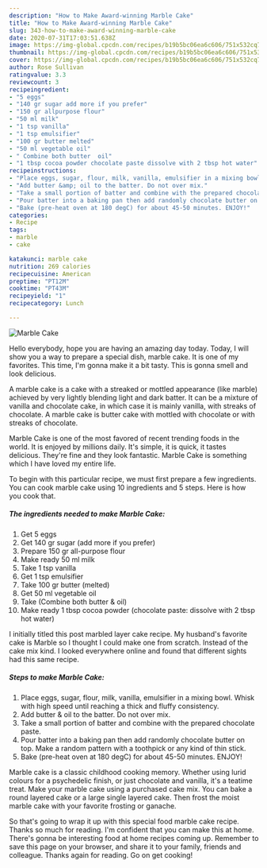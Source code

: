 ```yaml
---
description: "How to Make Award-winning Marble Cake"
title: "How to Make Award-winning Marble Cake"
slug: 343-how-to-make-award-winning-marble-cake
date: 2020-07-31T17:03:51.638Z
image: https://img-global.cpcdn.com/recipes/b19b5bc06ea6c606/751x532cq70/marble-cake-recipe-main-photo.jpg
thumbnail: https://img-global.cpcdn.com/recipes/b19b5bc06ea6c606/751x532cq70/marble-cake-recipe-main-photo.jpg
cover: https://img-global.cpcdn.com/recipes/b19b5bc06ea6c606/751x532cq70/marble-cake-recipe-main-photo.jpg
author: Rose Sullivan
ratingvalue: 3.3
reviewcount: 3
recipeingredient:
- "5 eggs"
- "140 gr sugar add more if you prefer"
- "150 gr allpurpose flour"
- "50 ml milk"
- "1 tsp vanilla"
- "1 tsp emulsifier"
- "100 gr butter melted"
- "50 ml vegetable oil"
- " Combine both butter  oil"
- "1 tbsp cocoa powder chocolate paste dissolve with 2 tbsp hot water"
recipeinstructions:
- "Place eggs, sugar, flour, milk, vanilla, emulsifier in a mixing bowl. Whisk with high speed until reaching a thick and fluffy consistency."
- "Add butter &amp; oil to the batter. Do not over mix."
- "Take a small portion of batter and combine with the prepared chocolate paste."
- "Pour batter into a baking pan then add randomly chocolate butter on top. Make a random pattern with a toothpick or any kind of thin stick."
- "Bake (pre-heat oven at 180 degC) for about 45-50 minutes. ENJOY!"
categories:
- Recipe
tags:
- marble
- cake

katakunci: marble cake 
nutrition: 269 calories
recipecuisine: American
preptime: "PT12M"
cooktime: "PT43M"
recipeyield: "1"
recipecategory: Lunch

---
```



![Marble Cake](https://img-global.cpcdn.com/recipes/b19b5bc06ea6c606/751x532cq70/marble-cake-recipe-main-photo.jpg)

Hello everybody, hope you are having an amazing day today. Today, I will show you a way to prepare a special dish, marble cake. It is one of my favorites. This time, I'm gonna make it a bit tasty. This is gonna smell and look delicious.

A marble cake is a cake with a streaked or mottled appearance (like marble) achieved by very lightly blending light and dark batter. It can be a mixture of vanilla and chocolate cake, in which case it is mainly vanilla, with streaks of chocolate. A marble cake is butter cake with mottled with chocolate or with streaks of chocolate.

Marble Cake is one of the most favored of recent trending foods in the world. It is enjoyed by millions daily. It's simple, it is quick, it tastes delicious. They're fine and they look fantastic. Marble Cake is something which I have loved my entire life.


To begin with this particular recipe, we must first prepare a few ingredients. You can cook marble cake using 10 ingredients and 5 steps. Here is how you cook that.

<!--inarticleads1-->

##### The ingredients needed to make Marble Cake:

1. Get 5 eggs
1. Get 140 gr sugar (add more if you prefer)
1. Prepare 150 gr all-purpose flour
1. Make ready 50 ml milk
1. Take 1 tsp vanilla
1. Get 1 tsp emulsifier
1. Take 100 gr butter (melted)
1. Get 50 ml vegetable oil
1. Take  (Combine both butter &amp; oil)
1. Make ready 1 tbsp cocoa powder (chocolate paste: dissolve with 2 tbsp hot water)


I initially titled this post marbled layer cake recipe. My husband&#39;s favorite cake is Marble so I thought I could make one from scratch. Instead of the cake mix kind. I looked everywhere online and found that different sights had this same recipe. 

<!--inarticleads2-->

##### Steps to make Marble Cake:

1. Place eggs, sugar, flour, milk, vanilla, emulsifier in a mixing bowl. Whisk with high speed until reaching a thick and fluffy consistency.
1. Add butter &amp; oil to the batter. Do not over mix.
1. Take a small portion of batter and combine with the prepared chocolate paste.
1. Pour batter into a baking pan then add randomly chocolate butter on top. Make a random pattern with a toothpick or any kind of thin stick.
1. Bake (pre-heat oven at 180 degC) for about 45-50 minutes. ENJOY!


Marble cake is a classic childhood cooking memory. Whether using lurid colours for a psychedelic finish, or just chocolate and vanilla, it&#39;s a teatime treat. Make your marble cake using a purchased cake mix. You can bake a round layered cake or a large single layered cake. Then frost the moist marble cake with your favorite frosting or ganache. 

So that's going to wrap it up with this special food marble cake recipe. Thanks so much for reading. I'm confident that you can make this at home. There's gonna be interesting food at home recipes coming up. Remember to save this page on your browser, and share it to your family, friends and colleague. Thanks again for reading. Go on get cooking!
